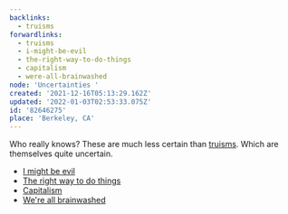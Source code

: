 ```yaml
---
backlinks:
  - truisms
forwardlinks:
  - truisms
  - i-might-be-evil
  - the-right-way-to-do-things
  - capitalism
  - were-all-brainwashed
node: 'Uncertainties '
created: '2021-12-16T05:13:29.162Z'
updated: '2022-01-03T02:53:33.075Z'
id: '82646275'
place: 'Berkeley, CA'
---
```

Who really knows? These are much less certain than [truisms](truisms.md). Which are themselves quite uncertain. 

- [I might be evil](i-might-be-evil.md)
- [The right way to do things](the-right-way-to-do-things.md)
- [Capitalism](capitalism.md)
- [We're all brainwashed](were-all-brainwashed.md)
